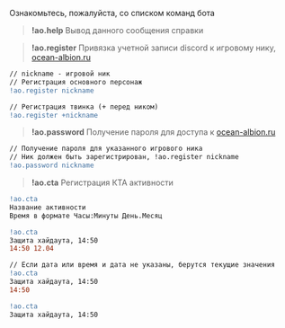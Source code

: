 Ознакомьтесь, пожалуйста, со списком команд бота

> **!ao.help**
Вывод данного сообщения справки


> **!ao.register**
Привязка учетной записи discord к игровому нику, [ocean-albion.ru](https://ocean-albion.ru/members?guild=OCEAN)
```diff
// nickname - игровой ник
// Регистрация основного персонаж
!ao.register nickname

// Регистрация твинка (+ перед ником)
!ao.register +nickname
```

> **!ao.password**
Получение пароля для доступа к [ocean-albion.ru](https://ocean-albion.ru) 
```diff
// Получение пароля для указанного игрового ника
// Ник должен быть зарегистрирован, !ao.register nickname
!ao.password nickname
```

> **!ao.cta**
Регистрация КТА активности
```diff
!ao.cta
Название активности
Время в формате Часы:Минуты День.Месяц

!ao.cta
Защита хайдаута, 14:50
14:50 12.04

// Если дата или время и дата не указаны, берутся текущие значения
!ao.cta
Защита хайдаута, 14:50
14:50

!ao.cta
Защита хайдаута, 14:50
```
